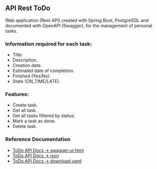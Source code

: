 ## API Rest ToDo

Web application (Rest API) created with Spring Boot, PostgreSQL and  
documented with OpenAPI (Swagger), for the management of personal tasks.  

### Information required for each task: 
* Title.
* Description.
* Creation date.
* Estimated date of completion.
* Finished (Yes/No).
* State (ON_TIME/LATE).

### Features:
* Create task.
* Get all task.
* Get all tasks filtered by status.
* Mark a task as done.
* Delete task.

### Reference Documentation

* [ToDo API Docs -> swagger-ui html](http://localhost:8080/api/v1/swagger-ui/index.html)
* [ToDo API Docs -> json](http://localhost:8080/api/v1/v3/api-docs)
* [ToDo API Docs -> download yaml](http://localhost:8080/api/v1/v3/api-docs.yaml)